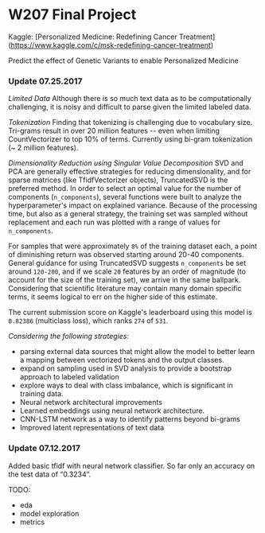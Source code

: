 # W207 Final Project

Kaggle: [Personalized Medicine: Redefining Cancer Treatment] (https://www.kaggle.com/c/msk-redefining-cancer-treatment)

Predict the effect of Genetic Variants to enable Personalized Medicine

### Update 07.25.2017

*Limited Data*
Although there is so much text data as to be computationally challenging, it is noisy and difficult to parse given the limited labeled data.

*Tokenization*
Finding that tokenizing is challenging due to vocabulary size. Tri-grams result in over 20 million features -- even when limiting CountVectorizer to top 10% of terms. Currently using bi-gram tokenization (~ 2 million features).

*Dimensionality Reduction using Singular Value Decomposition*
SVD and PCA are generally effective strategies for reducing dimensionality, and for sparse matrices (like TfidfVectorizer objects), TruncatedSVD is the preferred method. In order to select an optimal value for the number of components (`n_components`), several functions were built to analyze the hyperparameter's impact on explained variance. Because of the processing time, but also as a general strategy, the training set was sampled without replacement and each run was plotted with a range of values for `n_components`.

For samples that were approximately `8%` of the training dataset each, a point of diminishing return was observed starting around 20-40 components.  General guidance for using TruncatedSVD suggests `n_components` be set around `120-200`, and if we scale `20` features by an order of magnitude (to account for the size of the training set), we arrive in the same ballpark. Considering that scientific literature may contain many domain specific terms, it seems logical to err on the higher side of this estimate.

The current submission score on Kaggle's leaderboard using this model is `0.82386` (multiclass loss), which ranks `274` of `531`.

*Considering the following strategies:*

- parsing external data sources that might allow the model to better learn a mapping between vectorized tokens and the output classes.
- expand on sampling used in SVD analysis to provide a bootstrap approach to labeled validation
- explore ways to deal with class imbalance, which is significant in training data.
- Neural network architectural improvements
- Learned embeddings using neural network architecture.
- CNN-LSTM network as a way to identify patterns beyond bi-grams
- Improved latent representations of text data


### Update 07.12.2017
Added basic tfidf with neural network classifier. So far only an accuracy on the test data of “0.3234”.

TODO:

- eda
- model exploration
- metrics
